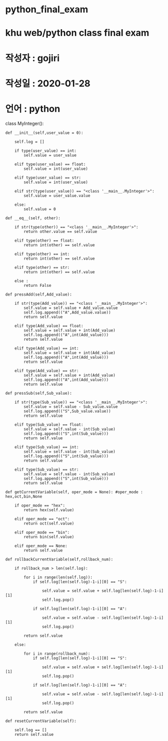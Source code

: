 # python_final_exam
# khu web/python class final exam
# 작성자 : gojiri
# 작성일 : 2020-01-28
# 언어 : python

class MyInteger():
    
    def __init__(self,user_value = 0):
        
        self.log = []
        
        if type(user_value) == int:
            self.value = user_value
        
        elif type(user_value) == float:
            self.value = int(user_value)
        
        elif type(user_value) == str:
            self.value = int(user_value)
            
        elif str(type(user_value)) == "<class '__main__.MyInteger'>":
            self.value = user_value.value
        
        else:
            self.value = 0
    
    def __eq__(self, other):
        
        if str(type(other)) == "<class '__main__.MyInteger'>":
            return other.value == self.value
        
        elif type(other) == float:
            return int(other) == self.value
        
        elif type(other) == int:
            return int(other) == self.value
        
        elif type(other) == str:
            return int(other) == self.value
        
        else :
            return False
    
    def pressAdd(self,Add_value):
        
        if str(type(Add_value)) == "<class '__main__.MyInteger'>":
            self.value = self.value + Add_value.value
            self.log.append(("A",Add_value.value))
            return self.value
        
        elif type(Add_value) == float:
            self.value = self.value + int(Add_value)
            self.log.append(("A",int(Add_value)))
            return self.value
        
        elif type(Add_value) == int:
            self.value = self.value + int(Add_value)
            self.log.append(("A",int(Add_value)))
            return self.value
        
        elif type(Add_value) == str:
            self.value = self.value + int(Add_value)
            self.log.append(("A",int(Add_value)))
            return self.value
    
    def pressSub(self,Sub_value):
        
        if str(type(Sub_value)) == "<class '__main__.MyInteger'>":
            self.value = self.value - Sub_value.value
            self.log.append(("S",Sub_value.value))
            return self.value
        
        elif type(Sub_value) == float:
            self.value = self.value - int(Sub_value)
            self.log.append(("S",int(Sub_value)))
            return self.value
        
        elif type(Sub_value) == int:
            self.value = self.value - int(Sub_value)
            self.log.append(("S",int(Sub_value)))
            return self.value
        
        elif type(Sub_value) == str:
            self.value = self.value - int(Sub_value)
            self.log.append(("S",int(Sub_value)))
            return self.value
    
    def getCurrentVariable(self, oper_mode = None): #oper_mode : hex,oct,bin,None
        
        if oper_mode == "hex":
            return hex(self.value)
        
        elif oper_mode == "oct":
            return oct(self.value)
        
        elif oper_mode == "bin":
            return bin(self.value)
            
        elif oper_mode == None:
            return self.value
    
    def rollbackCurrentVariable(self,rollback_num):
        
        if rollback_num > len(self.log):
            
            for i in range(len(self.log)):
                if self.log[len(self.log)-1-i][0] == "S":
                    
                    self.value = self.value + self.log[len(self.log)-1-i][1]
                    self.log.pop()
                    
                if self.log[len(self.log)-1-i][0] == "A":
                    
                    self.value = self.value - self.log[len(self.log)-1-i][1]
                    self.log.pop()
        
            return self.value
                    
        else:
            
            for i in range(rollback_num):
                if self.log[len(self.log)-1-i][0] == "S":
                    
                    self.value = self.value + self.log[len(self.log)-1-i][1]
                    self.log.pop()
                    
                if self.log[len(self.log)-1-i][0] == "A":
                    
                    self.value = self.value - self.log[len(self.log)-1-i][1]
                    self.log.pop()
                    
            return self.value
        
    def resetCurrentVariable(self):
    
        self.log == []
        return self.value
